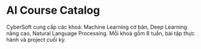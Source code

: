 # AI Course Catalog
CyberSoft cung cấp các khoá: Machine Learning cơ bản, Deep Learning nâng cao, Natural Language Processing. Mỗi khoá gồm 8 tuần, bài tập thực hành và project cuối kỳ.
